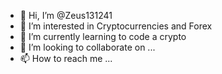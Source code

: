 - 👋 Hi, I’m @Zeus131241
- 👀 I’m interested in Cryptocurrencies and Forex
- 🌱 I’m currently learning to code a crypto
- 💞️ I’m looking to collaborate on ...
- 📫 How to reach me ...

<!---
Zeus131241/Zeus131241 is a ✨ special ✨ repository because its `README.md` (this file) appears on your GitHub profile.
You can click the Preview link to take a look at your changes.
--->

